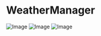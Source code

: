 # WeatherManager
![Image](https://github.com/user-attachments/assets/49a94c5e-bf5b-4bcf-bee4-6ef557b2cee4)
![Image](https://github.com/user-attachments/assets/8ca8665e-96e8-4ab4-8b5a-1388576ba267)
![Image](https://github.com/user-attachments/assets/d2afef82-86f7-442e-a8a4-2c2739ce535f)
